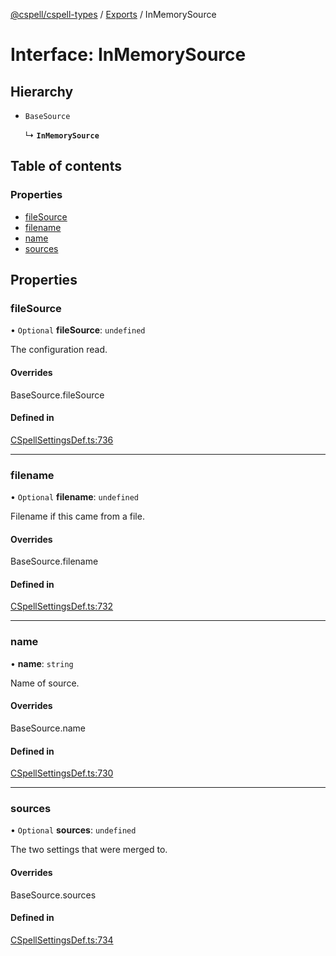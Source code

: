 [@cspell/cspell-types](../README.md) / [Exports](../modules.md) / InMemorySource

# Interface: InMemorySource

## Hierarchy

- `BaseSource`

  ↳ **`InMemorySource`**

## Table of contents

### Properties

- [fileSource](InMemorySource.md#filesource)
- [filename](InMemorySource.md#filename)
- [name](InMemorySource.md#name)
- [sources](InMemorySource.md#sources)

## Properties

### fileSource

• `Optional` **fileSource**: `undefined`

The configuration read.

#### Overrides

BaseSource.fileSource

#### Defined in

[CSpellSettingsDef.ts:736](https://github.com/streetsidesoftware/cspell/blob/9347337/packages/cspell-types/src/CSpellSettingsDef.ts#L736)

___

### filename

• `Optional` **filename**: `undefined`

Filename if this came from a file.

#### Overrides

BaseSource.filename

#### Defined in

[CSpellSettingsDef.ts:732](https://github.com/streetsidesoftware/cspell/blob/9347337/packages/cspell-types/src/CSpellSettingsDef.ts#L732)

___

### name

• **name**: `string`

Name of source.

#### Overrides

BaseSource.name

#### Defined in

[CSpellSettingsDef.ts:730](https://github.com/streetsidesoftware/cspell/blob/9347337/packages/cspell-types/src/CSpellSettingsDef.ts#L730)

___

### sources

• `Optional` **sources**: `undefined`

The two settings that were merged to.

#### Overrides

BaseSource.sources

#### Defined in

[CSpellSettingsDef.ts:734](https://github.com/streetsidesoftware/cspell/blob/9347337/packages/cspell-types/src/CSpellSettingsDef.ts#L734)
